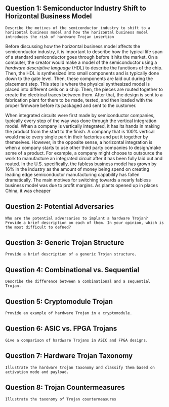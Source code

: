 ## Question 1: Semiconductor Industry Shift to Horizontal Business Model

```ad-question
Describe the motives of the semiconductor industry to shift to a horizontal business model and how the horizontal business model introduces the risk of hardware Trojan insertion
```

Before discussing how the horizontal business model affects the semiconductor industry, it is important to describe how the typical life span of a standard semiconductor goes through before it hits the market. On a computer, the creator would make a model of the semiconductor using a *hardware descriptive language* (HDL) to describe the functions of the chip. Then, the HDL is synthesized into small components and is typically done down to the gate level. Then, these components are laid out during the placement step. This step is where the physical synthesized model is placed into different cells on a chip. Then, the pieces are routed together to create the electrical traces between them. After that, the design is sent to a fabrication plant for them to be made, tested, and then loaded with the proper firmware before its packaged and sent to the customer.

When integrated circuits were first made by semiconductor companies, typically every step of the way was done through the vertical integration model. When a company is vertically integrated, it has its hands in making the product from the start to the finish. A company that is 100% vertical would make every single part in their factories and put it together by themselves. However, in the opposite sense, a horizontal integration is when a company starts to use other third party companies to design/make some of a product. For example, a company might choose to outsource the work to manufacture an integrated circuit after it has been fully laid out and routed. In the U.S. specifically, the fabless business model has grown by 16% in the industry as the amount of money being spend on creating leading edge semiconductor manufacturing capability has fallen dramatically. The main motives for switching towards a nearly fabless business model was due to profit margins. As plants opened up in places China, it was cheaper 

## Question 2: Potential Adversaries

```ad-question
Who are the potential adversaries to implant a hardware Trojan? Provide a brief description on each of them. In your opinion, which is the most difficult to defned?
```

## Question 3: Generic Trojan Structure

```ad-question
Provide a brief description of a generic Trojan structure.
```


## Question 4: Combinational vs. Sequential

```ad-question
Describe the difference between a combinational and a sequential Trojan.
```

## Question 5: Cryptomodule Trojan

```ad-question
Provide an example of hardware Trojan in a cryptomodule.
```

## Question 6: ASIC vs. FPGA Trojans

```ad-question
Give a comparison of hardware Trojans in ASIC and FPGA designs.
```

## Question 7: Hardware Trojan Taxonomy

```ad-question
Illustrate the hardware trojan taxonomy and classify them based on activation mode and payload.
```

## Question 8: Trojan Countermeasures

```ad-question
Illustrate the taxonomy of Trojan countermeasures
```



